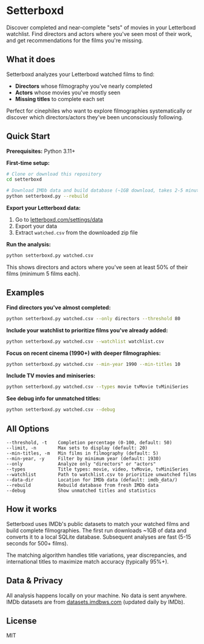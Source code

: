 # Setterboxd

Discover completed and near-complete "sets" of movies in your Letterboxd watchlist. Find directors and actors where you've seen most of their work, and get recommendations for the films you're missing.

## What it does

Setterboxd analyzes your Letterboxd watched films to find:
- **Directors** whose filmography you've nearly completed
- **Actors** whose movies you've mostly seen
- **Missing titles** to complete each set

Perfect for cinephiles who want to explore filmographies systematically or discover which directors/actors they've been unconsciously following.

## Quick Start

**Prerequisites:** Python 3.11+

**First-time setup:**

```bash
# Clone or download this repository
cd setterboxd

# Download IMDb data and build database (~1GB download, takes 2-5 minutes)
python setterboxd.py --rebuild
```

**Export your Letterboxd data:**

1. Go to [letterboxd.com/settings/data](https://letterboxd.com/settings/data)
2. Export your data
3. Extract `watched.csv` from the downloaded zip file

**Run the analysis:**

```bash
python setterboxd.py watched.csv
```

This shows directors and actors where you've seen at least 50% of their films (minimum 5 films each).

## Examples

**Find directors you've almost completed:**

```bash
python setterboxd.py watched.csv --only directors --threshold 80
```

**Include your watchlist to prioritize films you've already added:**

```bash
python setterboxd.py watched.csv --watchlist watchlist.csv
```

**Focus on recent cinema (1990+) with deeper filmographies:**

```bash
python setterboxd.py watched.csv --min-year 1990 --min-titles 10
```

**Include TV movies and miniseries:**

```bash
python setterboxd.py watched.csv --types movie tvMovie tvMiniSeries
```

**See debug info for unmatched titles:**

```bash
python setterboxd.py watched.csv --debug
```

## All Options

```
--threshold, -t    Completion percentage (0-100, default: 50)
--limit, -n        Max sets to display (default: 20)
--min-titles, -m   Min films in filmography (default: 5)
--min-year, -y     Filter by minimum year (default: 1930)
--only             Analyze only "directors" or "actors"
--types            Title types: movie, video, tvMovie, tvMiniSeries
--watchlist        Path to watchlist.csv to prioritize unwatched films
--data-dir         Location for IMDb data (default: imdb_data/)
--rebuild          Rebuild database from fresh IMDb data
--debug            Show unmatched titles and statistics
```

## How it works

Setterboxd uses IMDb's public datasets to match your watched films and build complete filmographies. The first run downloads ~1GB of data and converts it to a local SQLite database. Subsequent analyses are fast (5-15 seconds for 500+ films).

The matching algorithm handles title variations, year discrepancies, and international titles to maximize match accuracy (typically 95%+).

## Data & Privacy

All analysis happens locally on your machine. No data is sent anywhere. IMDb datasets are from [datasets.imdbws.com](https://datasets.imdbws.com/) (updated daily by IMDb).

## License

MIT
